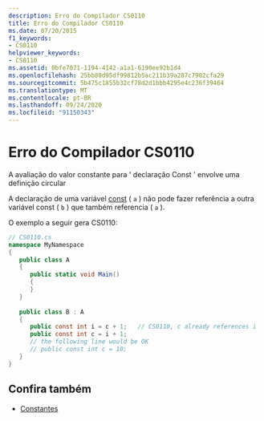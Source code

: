 ```yaml
---
description: Erro do Compilador CS0110
title: Erro do Compilador CS0110
ms.date: 07/20/2015
f1_keywords:
- CS0110
helpviewer_keywords:
- CS0110
ms.assetid: 0bfe7071-1194-4142-a1a1-6190ee92b1d4
ms.openlocfilehash: 25bb80d95df99812b5ac211b39a287c7902cfa29
ms.sourcegitcommit: 5b475c1855b32cf78d2d1bbb4295e4c236f39464
ms.translationtype: MT
ms.contentlocale: pt-BR
ms.lasthandoff: 09/24/2020
ms.locfileid: "91150343"
---
```

# <a name="compiler-error-cs0110"></a>Erro do Compilador CS0110

A avaliação do valor constante para ' declaração Const ' envolve uma definição circular  
  
 A declaração de uma variável [const](../language-reference/keywords/const.md) ( `a` ) não pode fazer referência a outra variável const ( `b` ) que também referencia ( `a` ).  
  
 O exemplo a seguir gera CS0110:  
  
```csharp  
// CS0110.cs  
namespace MyNamespace  
{  
   public class A  
   {  
      public static void Main()  
      {  
      }  
   }  
  
   public class B : A  
   {  
      public const int i = c + 1;   // CS0110, c already references i  
      public const int c = i + 1;  
      // the following line would be OK  
      // public const int c = 10;  
   }  
}  
```  
  
## <a name="see-also"></a>Confira também

- [Constantes](../programming-guide/classes-and-structs/constants.md)
